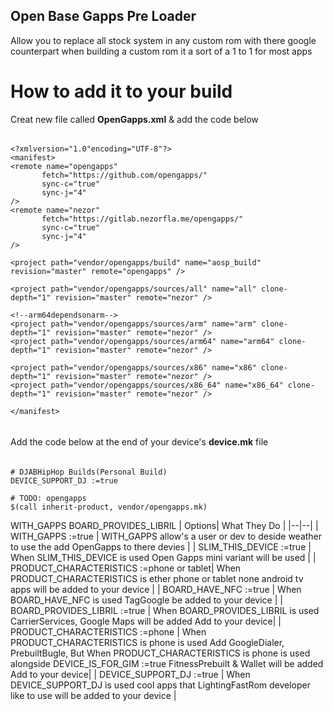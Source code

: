Open Base Gapps Pre Loader
-----------------------------------
Allow you to replace all stock system in any custom rom with there google counterpart when building a custom rom it a sort of a 1 to 1 for most apps

# How to add it to your build
Creat new file called **OpenGapps.xml** & add the code below
######
    <?xmlversion="1.0"encoding="UTF-8"?>
    <manifest>
    <remote name="opengapps"
    	   fetch="https://github.com/opengapps/"
    	   sync-c="true"
    	   sync-j="4"
    />
    <remote name="nezor"
    	   fetch="https://gitlab.nezorfla.me/opengapps/"
    	   sync-c="true"
    	   sync-j="4"
    />
    
    <project path="vendor/opengapps/build" name="aosp_build" revision="master" remote="opengapps" />
    
    <project path="vendor/opengapps/sources/all" name="all" clone-depth="1" revision="master" remote="nezor" />
    
    <!--arm64dependsonarm-->
    <project path="vendor/opengapps/sources/arm" name="arm" clone-depth="1" revision="master" remote="nezor" />
    <project path="vendor/opengapps/sources/arm64" name="arm64" clone-depth="1" revision="master" remote="nezor" />
    
    <project path="vendor/opengapps/sources/x86" name="x86" clone-depth="1" revision="master" remote="nezor" />
    <project path="vendor/opengapps/sources/x86_64" name="x86_64" clone-depth="1" revision="master" remote="nezor" />
    
    </manifest>
######
Add the code below at the end of your device's **device.mk** file
######
    
    # DJABHipHop Builds(Personal Build)
    DEVICE_SUPPORT_DJ :=true
    
    # TODO: opengapps
    $(call inherit-product, vendor/opengapps.mk)
WITH_GAPPS
BOARD_PROVIDES_LIBRIL
| Options| What They Do |
|--|--|
| WITH_GAPPS :=true | WITH_GAPPS allow's a user or dev to deside weather to use the add OpenGapps to there devies |
| SLIM_THIS_DEVICE :=true | When SLIM_THIS_DEVICE is used Open Gapps mini variant will be used |
| PRODUCT_CHARACTERISTICS :=phone or tablet| When PRODUCT_CHARACTERISTICS is ether phone or tablet none android tv apps will be added to your device |
| BOARD_HAVE_NFC :=true | When BOARD_HAVE_NFC is used TagGoogle be added to your device |
| BOARD_PROVIDES_LIBRIL :=true | When BOARD_PROVIDES_LIBRIL is used  CarrierServices, Google Maps will be added Add to your device|
| PRODUCT_CHARACTERISTICS :=phone | When PRODUCT_CHARACTERISTICS is phone is used Add GoogleDialer, PrebuiltBugle, But When PRODUCT_CHARACTERISTICS is phone is used alongside DEVICE_IS_FOR_GIM :=true FitnessPrebuilt & Wallet will be added Add to your device|
| DEVICE_SUPPORT_DJ :=true | When DEVICE_SUPPORT_DJ is used cool apps that LightingFastRom developer like to use will be added to your device |
